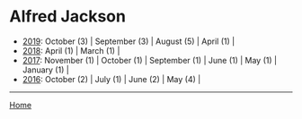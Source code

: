 # Alfred Jackson

  * [2019](./alfred-jackson-2019.md): 
      October (3) | 
      September (3) | 
      August (5) | 
      April (1) | 
  * [2018](./alfred-jackson-2018.md): 
      April (1) | 
      March (1) | 
  * [2017](./alfred-jackson-2017.md): 
      November (1) | 
      October (1) | 
      September (1) | 
      June (1) | 
      May (1) | 
      January (1) | 
  * [2016](./alfred-jackson-2016.md): 
      October (2) | 
      July (1) | 
      June (2) | 
      May (4) | 

----

[Home](../)
